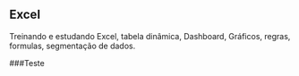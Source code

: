 ## Excel
Treinando e estudando Excel, tabela dinâmica, Dashboard, Gráficos, regras, formulas, segmentação de dados.


###Teste
